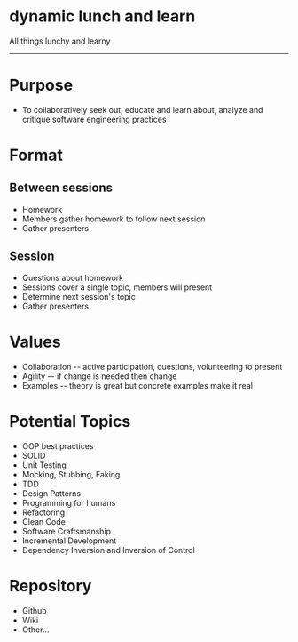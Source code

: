 dynamic lunch and learn
=======================

All things lunchy and learny

----------------------

# Purpose
 - To collaboratively seek out, educate and learn about, analyze and critique software engineering practices

# Format
## Between sessions
 - Homework
 - Members gather homework to follow next session
 - Gather presenters

## Session
 - Questions about homework
 - Sessions cover a single topic, members will present
 - Determine next session's topic
 - Gather presenters

# Values
 - Collaboration -- active participation, questions, volunteering to present
 - Agility -- if change is needed then change
 - Examples -- theory is great but concrete examples make it real

# Potential Topics
 - OOP best practices
 - SOLID
 - Unit Testing
 - Mocking, Stubbing, Faking
 - TDD
 - Design Patterns
 - Programming for humans
 - Refactoring
 - Clean Code
 - Software Craftsmanship
 - Incremental Development
 - Dependency Inversion and Inversion of Control

# Repository
 - Github
 - Wiki
 - Other...
